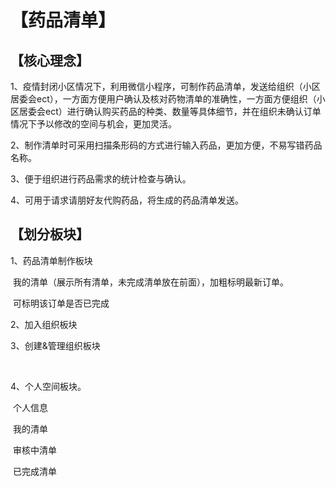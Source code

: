 # 【药品清单】

## 【核心理念】

1、疫情封闭小区情况下，利用微信小程序，可制作药品清单，发送给组织（小区居委会ect），一方面方便用户确认及核对药物清单的准确性，一方面方便组织（小区居委会ect）进行确认购买药品的种类、数量等具体细节，并在组织未确认订单情况下予以修改的空间与机会，更加灵活。

2、制作清单时可采用扫描条形码的方式进行输入药品，更加方便，不易写错药品名称。

3、便于组织进行药品需求的统计检查与确认。

4、可用于请求请朋好友代购药品，将生成的药品清单发送。



## 【划分板块】

1、药品清单制作板块

​	   我的清单（展示所有清单，未完成清单放在前面），加粗标明最新订单。

​		可标明该订单是否已完成

2、加入组织板块

3、创建&管理组织板块

​		

4、个人空间板块。

​		个人信息

​		我的清单

​		审核中清单

​		已完成清单



